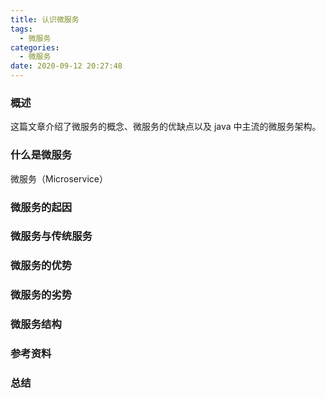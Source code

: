 ```yaml
---
title: 认识微服务
tags:
  - 微服务
categories:
  - 微服务
date: 2020-09-12 20:27:48
---
```


### 概述

这篇文章介绍了微服务的概念、微服务的优缺点以及 java 中主流的微服务架构。



### 什么是微服务

微服务（Microservice）



<!-- more -->



### 微服务的起因



### 微服务与传统服务



### 微服务的优势



### 微服务的劣势



### 微服务结构



### 参考资料



### 总结

